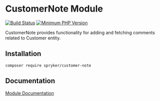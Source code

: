 # CustomerNote Module
[![Build Status](https://travis-ci.org/spryker/customer-note.svg)](https://travis-ci.org/spryker/customer-note)
[![Minimum PHP Version](https://img.shields.io/badge/php-%3E%3D%207.2-8892BF.svg)](https://php.net/)

CustomerNote provides functionality for adding and fetching comments related to Customer entity.

## Installation

```
composer require spryker/customer-note
```

## Documentation

[Module Documentation](https://academy.spryker.com/developing_with_spryker/module_guide/modules.html)
